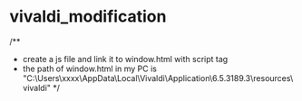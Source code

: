 # vivaldi_modification

/**
 * create  a js file and link it to window.html with script tag
 * the path of window.html in my PC is "C:\Users\xxxx\AppData\Local\Vivaldi\Application\6.5.3189.3\resources\vivaldi" 
 */
